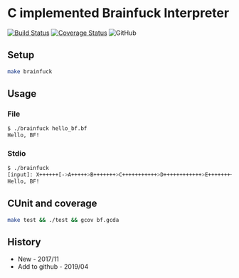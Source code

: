 # C implemented Brainfuck Interpreter

[![Build Status](https://travis-ci.org/yo-C-ta/brainfuck-c.svg?branch=master)](https://travis-ci.org/yo-C-ta/brainfuck-c) [![Coverage Status](https://coveralls.io/repos/github/yo-C-ta/brainfuck-c/badge.svg?branch=master)](https://coveralls.io/github/yo-C-ta/brainfuck-c?branch=master) ![GitHub](https://img.shields.io/github/license/yo-C-ta/brainfuck-c.svg)

## Setup

```bash
make brainfuck
```

## Usage

### File

```bash
$ ./brainfuck hello_bf.bf
Hello, BF!
```

### Stdio

```bash
$ ./brainfuck
[input]: X++++++[->A+++++>B+++++++>C+++++++++++>D++++++++++++>E+++++++++++++++++>F++++++++++++++++++<<<<<<X]>>>>D(72).>E(102)-.>F(108)..+++.<<<<B(42)++.<A(30)++.>>C(66).>D(72)--.<<<A(32)+.
Hello, BF!
```

## CUnit and coverage

```bash
make test && ./test && gcov bf.gcda
```

## History

- New - 2017/11
- Add to github - 2019/04
